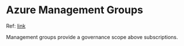 # Azure Management Groups

Ref: [link](https://learn.microsoft.com/en-us/azure/governance/management-groups/overview)

Management groups provide a governance scope above subscriptions.
